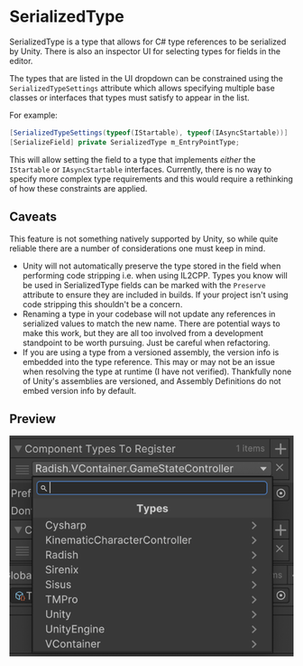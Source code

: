 # SerializedType

SerializedType is a type that allows for C# type references to be serialized by Unity. There is also an inspector UI for selecting types for fields in the editor.

The types that are listed in the UI dropdown can be constrained using the `SerializedTypeSettings` attribute which allows specifying multiple base classes or interfaces that types must satisfy to appear in the list.

For example:
```csharp
[SerializedTypeSettings(typeof(IStartable), typeof(IAsyncStartable))]
[SerializeField] private SerializedType m_EntryPointType;
```
This will allow setting the field to a type that implements *either* the `IStartable` or `IAsyncStartable` interfaces. Currently, there is no way to specify more complex type requirements and this would require a rethinking of how these constraints are applied.

## Caveats

This feature is not something natively supported by Unity, so while quite reliable there are a number of considerations one must keep in mind.

- Unity will not automatically preserve the type stored in the field when performing code stripping i.e. when using IL2CPP. Types you know will be used in SerializedType fields can be marked with the `Preserve` attribute to ensure they are included in builds. If your project isn't using code stripping this shouldn't be a concern.
- Renaming a type in your codebase will not update any references in serialized values to match the new name. There are potential ways to make this work, but they are all too involved from a development standpoint to be worth pursuing. Just be careful when refactoring.
- If you are using a type from a versioned assembly, the version info is embedded into the type reference. This may or may not be an issue when resolving the type at runtime (I have not verified). Thankfully none of Unity's assemblies are versioned, and Assembly Definitions do not embed version info by default.

## Preview
![SerializedType Inspector UI](images/SerializedType.png)
